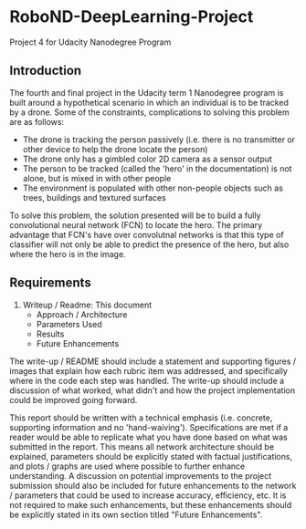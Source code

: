 # RoboND-DeepLearning-Project
Project 4 for Udacity Nanodegree Program

## Introduction
The fourth and final project in the Udacity term 1 Nanodegree program is built around a hypothetical scenario in which an individual is to be tracked by a drone. Some of the constraints, complications to solving this problem are as follows:
 
 - The drone is tracking the person passively (i.e. there is no transmitter or other device to help the drone locate the person)
 - The drone only has a gimbled color 2D camera as a sensor output
 - The person to be tracked (called the 'hero' in the documentation) is not alone, but is mixed in with other people
 - The environment is populated with other non-people objects such as trees, buildings and textured surfaces

To solve this problem, the solution presented will be to build a fully convolutional neural network (FCN) to locate the hero. The primary  advantage that FCN's have over convolutnal networks is that this type of classifier will not only be able to predict the presence of the hero, but also where the hero is in the image.

## Requirements
 1. Writeup / Readme: This document
    - Approach / Architecture
    - Parameters Used
    - Results
    - Future Enhancements
 
 
 



The write-up / README should include a statement and supporting figures / images that explain how each rubric item was addressed, and specifically where in the code each step was handled. The write-up should include a discussion of what worked, what didn't and how the project implementation could be improved going forward.

This report should be written with a technical emphasis (i.e. concrete, supporting information and no 'hand-waiving'). Specifications are met if a reader would be able to replicate what you have done based on what was submitted in the report. This means all network architecture should be explained, parameters should be explicitly stated with factual justifications, and plots / graphs are used where possible to further enhance understanding. A discussion on potential improvements to the project submission should also be included for future enhancements to the network / parameters that could be used to increase accuracy, efficiency, etc. It is not required to make such enhancements, but these enhancements should be explicitly stated in its own section titled "Future Enhancements".
